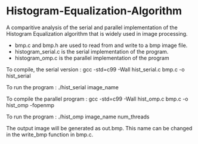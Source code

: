 # Histogram-Equalization-Algorithm

A comparitive analysis of the serial and parallel implementation of the Histogram Equalization algorithm that is widely used in image processing.

- bmp.c and bmp.h are used to read from and write to a bmp image file.
- histogram_serial.c is the serial implementation of the program.
- histogram_omp.c is the parallel implementation of the program

To compile, the serial version :
gcc -std=c99 -Wall hist_serial.c bmp.c -o hist_serial

To run the program : 
./hist_serial image_name

To compile the parallel program : 
gcc -std=c99 -Wall hist_omp.c bmp.c -o hist_omp -fopenmp

To run the program : 
./hist_omp image_name num_threads

The output image will be generated as out.bmp. This name can be changed in the write_bmp function in bmp.c.
